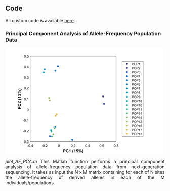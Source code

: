 ## Code
All custom code is available [here](https://github.com/baduelp/public/). 

### Principal Component Analysis of Allele-Frequency Population Data

<p align="center">
<img src="/images/PC1 & 2 of fake PCA centered 23-Jun-2017.png" style="margin-right: 15px;" width="500">
</p>

<p align="justify">
<em>plot_AF_PCA.m</em>  
  This Matlab function performs a principal component analysis of allele-frequency population data from next-generation sequencing. It takes as input the N x M matrix containing for each of N sites the allele-frequency of derived alleles in each of the M individuals/populations.
</p>  
  


        
